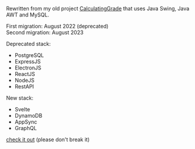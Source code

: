 Rewritten from my old project <a href="https://github.com/adabingw/CalculatingGrade">CalculatingGrade</a> that uses Java Swing, Java AWT and MySQL.

First migration: August 2022 (deprecated) <br />
Second migration: August 2023

Deprecated stack:
<ul>
  <li>PostgreSQL</li>
  <li>ExpressJS</li>
  <li>ElectronJS</li>
  <li>ReactJS</li>
  <li>NodeJS</li>
  <li>RestAPI</li>
</ul>

New stack:
<ul>
  <li>Svelte</li>
  <li>DynamoDB</li>
  <li>AppSync</li>
  <li>GraphQL</li>
</ul>

<a href="https://main--transcendent-marigold-f5980e.netlify.app/">check it out</a>
(please don't break it)
